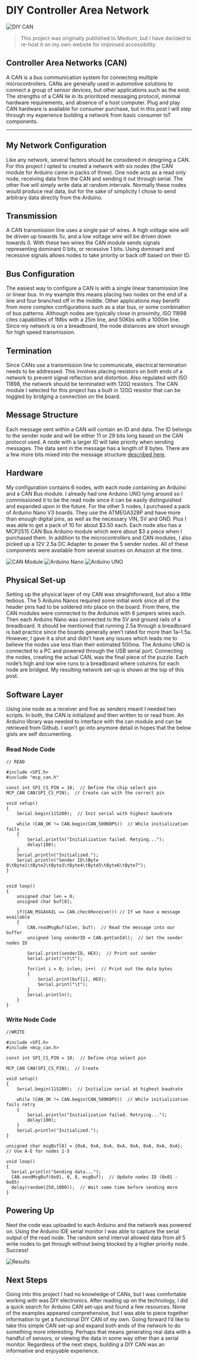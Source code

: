 # DIY Controller Area Network

![DIY CAN](https://raw.githubusercontent.com/Esebranek/project-docs/main/diy-can/header.jpeg)

> This project was originally published to Medium, but I have decided to re-host it on my own website for improved accessibility.

## Controller Area Networks (CAN)

A CAN is a bus communication system for connecting multiple microcontrollers. CANs are generally used in automotive solutions to connect a group of sensor devices, but other applications such as the exist. The strengths of a CAN lie in its prioritized messaging protocol, minimal hardware requirements, and absence of a host computer. Plug and play CAN hardware is available for consumer purchase, but in this post I will step through my experience building a network from basic consumer IoT components.

---

## My Network Configuration

Like any network, several factors should be considered in designing a CAN. For this project I opted to created a network with six nodes (the CAN module for Arduino came in packs of three). One node acts as a read only node, receiving data from the CAN and sending it out through serial. The other five will simply write data at random intervals. Normally these nodes would produce real data, but for the sake of simplicity I chose to send arbitrary data directly from the Arduino.

## Transmission

A CAN transmission line uses a single pair of wires. A high voltage wire will be driven up towards 5v, and a low voltage wire will be driven down towards 0. With these two wires the CAN module sends signals representing dominant 0 bits, or recessive 1 bits. Using dominant and recessive signals allows nodes to take priority or back off based on their ID.

## Bus Configuration

The easiest way to configure a CAN is with a single linear transmission line or linear bus. In my example this means placing two nodes on the end of a line and four branched off in the middle. Other applications may benefit from more complex configurations such as a star bus, or some combination of bus patterns. Although nodes are typically close in proximity, ISO 11898 cites capabilities of 1Mbs with a 25m line, and 50Kbs with a 1000m line. Since my network is on a breadboard, the node distances are short enough for high speed transmission.

## Termination

Since CANs use a transmission line to communicate, electrical termination needs to be addressed. This involves placing resistors on both ends of a network to prevent signal reflection and distortion. Also regulated with ISO 11898, the network should be terminated with 120Ω resistors. The CAN module I selected for this project has a built in 120Ω resistor that can be toggled by bridging a connection on the board.

## Message Structure

Each message sent within a CAN will contain an ID and data. The ID belongs to the sender node and will be either 11 or 29 bits long based on the CAN protocol used. A node with a larger ID will take priority when sending messages. The data sent in the message has a length of 8 bytes. There are a few more bits mixed into the message structure [described here](https://en.wikipedia.org/wiki/CAN_bus#Frames).

## Hardware

My configuration contains 6 nodes, with each node containing an Arduino and a CAN Bus module. I already had one Arduino UNO lying around so I commissioned it to be the read node since it can be easily distinguished and expanded upon in the future. For the other 5 nodes, I purchased a pack of Arduino Nano V3 boards. They use the ATMEGA328P and have more than enough digital pins, as well as the necessary VIN, 5V and GND. Plus I was able to get a pack of 10 for about $3.50 each. Each node also has a MCP2515 CAN Bus Arduino module which were about $3 a piece when I purchased them. In addition to the microcontrollers and CAN modules, I also picked up a 12V 2.5a DC Adapter to power the 5 sender nodes. All of these components were available from several sources on Amazon at the time.

![CAN Module](https://raw.githubusercontent.com/Esebranek/project-docs/main/diy-can/can_module.jpeg) ![Arduino Nano](https://raw.githubusercontent.com/Esebranek/project-docs/main/diy-can/arduino_nano.jpeg) ![Arduino UNO](https://raw.githubusercontent.com/Esebranek/project-docs/main/diy-can/arduino_uno.jpeg)

## Physical Set-up

Setting up the physical layer of my CAN was straightforward, but also a little tedious. The 5 Arduino Nanos required some initial work since all of the header pins had to be soldered into place on the board. From there, the CAN modules were connected to the Arduinos with 6 jumpers wires each. Then each Arduino Nano was connected to the 5V and ground rails of a breadboard. It should be mentioned that running 2.5a through a breadboard is bad practice since the boards generally aren’t rated for more than 1a–1.5a. However, I gave it a shot and didn’t have any issues which leads me to believe the nodes use less than their estimated 500ma. The Arduino UNO is connected to a PC and powered through the USB serial port. Connecting the nodes, creating the actual CAN, was the final piece of the puzzle. Each node’s high and low wire runs to a breadboard where columns for each node are bridged. My resulting network set-up is shown at the top of this post.

## Software Layer

Using one node as a receiver and five as senders meant I needed two scripts. In both, the CAN is initialized and then written to or read from. An Arduino library was needed to interface with the can module and can be retrieved from Github. I won’t go into anymore detail in hopes that the below gists are self documenting.

### Read Node Code

```
// READ

#include <SPI.h>
#include "mcp_can.h"

const int SPI_CS_PIN = 10;  // Define the chip select pin
MCP_CAN CAN(SPI_CS_PIN);  // Create can with the correct pin

void setup()
{
    Serial.begin(115200);  // Init serial with highest baudrate

    while (CAN_OK != CAN.begin(CAN_500KBPS))  // While initialization fails
    {
        Serial.println("Initialization failed. Retying...");
        delay(100);
    }
    Serial.println("Initialized.");
    Serial.println("Sender ID\tByte 0\tByte1\tByte2\tByte3\tByte4\tByte5\tByte6\tByte7");
}


void loop()
{
    unsigned char len = 0;
    unsigned char buf[8];

    if(CAN_MSGAVAIL == CAN.checkReceive()) // If we have a message available
    {
        CAN.readMsgBuf(&len, buf);  // Read the message into our buffer
        unsigned long senderID = CAN.getCanId();  // Get the sender nodes ID

        Serial.print(senderID, HEX);  // Print out sender
        Serial.print("\t\t");

        for(int i = 0; i<len; i++)  // Print out the data bytes
        {
            Serial.print(buf[i], HEX);
            Serial.print("\t");
        }
        Serial.println();
    }
}
```

### Write Node Code

```
//WRITE

#include <SPI.h>
#include <mcp_can.h>

const int SPI_CS_PIN = 10;  // Define chip select pin

MCP_CAN CAN(SPI_CS_PIN);  // Create

void setup()
{
    Serial.begin(115200);  // Initialize serial at highest baudrate

    while (CAN_OK != CAN.begin(CAN_500KBPS))  // While initialization fails retry
    {
        Serial.println("Initialization failed. Retrying...");
        delay(100);
    }
    Serial.println("Initialized.");
}

unsigned char msgBuf[8] = {0xA, 0xA, 0xA, 0xA, 0xA, 0xA, 0xA, 0xA};  // Use A-E for nodes 1-5

void loop()
{
  Serial.println("Sending data...");
  CAN.sendMsgBuf(0x01, 0, 8, msgBuf);  // Update nodes ID (0x01 - 0x05)
  delay(random(250,1000));  // Wait some time before sending more
}
```

## Powering Up

Next the code was uploaded to each Arduino and the network was powered on. Using the Arduino IDE serial monitor I was able to capture the serial output of the read node. The random send interval allowed data from all 5 write nodes to get through without being blocked by a higher priority node. Success!

![Results](https://raw.githubusercontent.com/Esebranek/project-docs/main/diy-can/results.png)

## Next Steps

Going into this project I had no knowledge of CANs, but I was comfortable working with was DIY electronics. After reading up on the technology, I did a quick search for Arduino CAN set-ups and found a few resources. None of the examples appeared comprehensive, but I was able to piece together information to get a functional DIY CAN of my own. Going forward I’d like to take this simple CAN set-up and expand both ends of the network to do something more interesting. Perhaps that means generating real data with a handful of sensors, or viewing the data in some way other than a serial monitor. Regardless of the next steps, building a DIY CAN was an informative and enjoyable experience.
